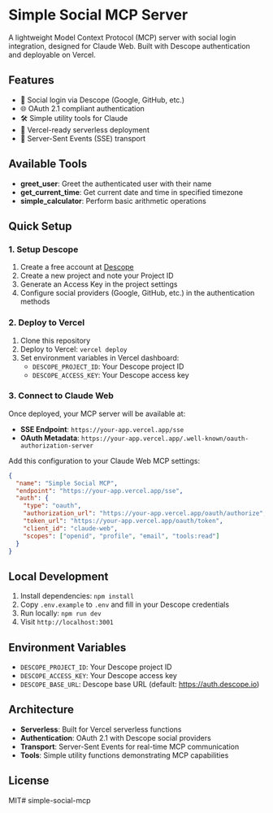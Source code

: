 # Simple Social MCP Server

A lightweight Model Context Protocol (MCP) server with social login integration, designed for Claude Web. Built with Descope authentication and deployable on Vercel.

## Features

- 🔐 Social login via Descope (Google, GitHub, etc.)
- 🌐 OAuth 2.1 compliant authentication
- 🛠️ Simple utility tools for Claude
- 🚀 Vercel-ready serverless deployment
- 📡 Server-Sent Events (SSE) transport

## Available Tools

- **greet_user**: Greet the authenticated user with their name
- **get_current_time**: Get current date and time in specified timezone  
- **simple_calculator**: Perform basic arithmetic operations

## Quick Setup

### 1. Setup Descope

1. Create a free account at [Descope](https://descope.io)
2. Create a new project and note your Project ID
3. Generate an Access Key in the project settings
4. Configure social providers (Google, GitHub, etc.) in the authentication methods

### 2. Deploy to Vercel

1. Clone this repository
2. Deploy to Vercel: `vercel deploy`
3. Set environment variables in Vercel dashboard:
   - `DESCOPE_PROJECT_ID`: Your Descope project ID
   - `DESCOPE_ACCESS_KEY`: Your Descope access key

### 3. Connect to Claude Web

Once deployed, your MCP server will be available at:
- **SSE Endpoint**: `https://your-app.vercel.app/sse`
- **OAuth Metadata**: `https://your-app.vercel.app/.well-known/oauth-authorization-server`

Add this configuration to your Claude Web MCP settings:

```json
{
  "name": "Simple Social MCP",
  "endpoint": "https://your-app.vercel.app/sse",
  "auth": {
    "type": "oauth",
    "authorization_url": "https://your-app.vercel.app/oauth/authorize",
    "token_url": "https://your-app.vercel.app/oauth/token",
    "client_id": "claude-web",
    "scopes": ["openid", "profile", "email", "tools:read"]
  }
}
```

## Local Development

1. Install dependencies: `npm install`
2. Copy `.env.example` to `.env` and fill in your Descope credentials
3. Run locally: `npm run dev`
4. Visit `http://localhost:3001`

## Environment Variables

- `DESCOPE_PROJECT_ID`: Your Descope project ID
- `DESCOPE_ACCESS_KEY`: Your Descope access key  
- `DESCOPE_BASE_URL`: Descope base URL (default: https://auth.descope.io)

## Architecture

- **Serverless**: Built for Vercel serverless functions
- **Authentication**: OAuth 2.1 with Descope social providers
- **Transport**: Server-Sent Events for real-time MCP communication
- **Tools**: Simple utility functions demonstrating MCP capabilities

## License

MIT# simple-social-mcp
